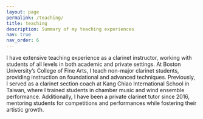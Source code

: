 ```yaml
---
layout: page
permalink: /teaching/
title: teaching
description: Summary of my teaching experiences
nav: true
nav_order: 6
---
```


I have extensive teaching experience as a clarinet instructor, working with students of all levels in both academic and private settings. At Boston University’s College of Fine Arts, I teach non-major clarinet students, providing instruction on foundational and advanced techniques. Previously, I served as a clarinet section coach at Kang Chiao International School in Taiwan, where I trained students in chamber music and wind ensemble performance. Additionally, I have been a private clarinet tutor since 2016, mentoring students for competitions and performances while fostering their artistic growth.
